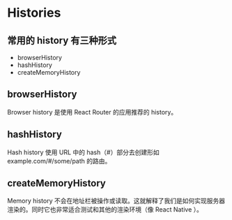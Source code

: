 # Histories

## 常用的 history 有三种形式

- browserHistory
- hashHistory
- createMemoryHistory

## browserHistory

Browser history 是使用 React Router 的应用推荐的 history。

## hashHistory

Hash history 使用 URL 中的 hash（#）部分去创建形如 example.com/#/some/path 的路由。

## createMemoryHistory

Memory history 不会在地址栏被操作或读取。这就解释了我们是如何实现服务器渲染的。同时它也非常适合测试和其他的渲染环境（像 React Native ）。
